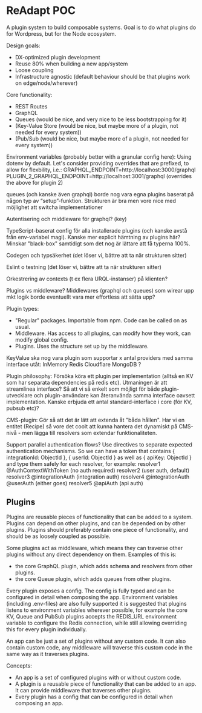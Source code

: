 # ReAdapt POC

A plugin system to build composable systems. Goal is to do what plugins do for Wordpress, but for the Node ecosystem.

Design goals:
- DX-optimized plugin development
- Reuse 80% when building a new app/system
- Loose coupling
- Infrastructure agnostic (default behaviour should be that plugins work on edge/node/wherever)

Core functionality:
- REST Routes
- GraphQL
- Queues (would be nice, and very nice to be less bootstrapping for it)
- (Key-Value Store (would be nice, but maybe more of a plugin, not needed for every system))
- (Pub/Sub (would be nice, but maybe more of a plugin, not needed for every system))


Environment variables (probably better with a granular config here):
Using dotenv by default. Let's consider providing overrides that are prefixed, to allow for flexbility, i.e.:
GRAPHQL_ENDPOINT=http://localhost:3000/graphql
PLUGIN_2_GRAPHQL_ENDPOINT=http://localhost:3001/graphql (overrides the above for plugin 2)








queues (och kanske även graphql) borde nog vara egna plugins baserat på någon typ av “setup”-funktion. Strukturen är bra men vore nice med möjlighet att switcha implementationer

Autentisering och middleware för graphql? (key)

TypeScript-baserat config för alla installerade plugins (och kanske avstå från env-variabel magi). Kanske mer explicit hämtning av plugins här? Minskar "black-box" samtidigt som det nog är lättare att få typerna 100%.

Codegen och typsäkerhet (det löser vi, bättre att ta när strukturen sitter)

Eslint o testning (det löser vi, bättre att ta när strukturen sitter)

Orkestrering av contexts (t ex flera URQL-instanser) på klienten?








Plugins vs middleware? Middlewares (graphql och queues) som wirear upp mkt logik borde eventuellt vara mer effortless att sätta upp?




Plugin types:
- "Regular" packages. Importable from npm. Code can be called on as usual.
- Middleware. Has access to all plugins, can modify how they work, can modify global config.
- Plugins. Uses the structure set up by the middleware.



KeyValue ska nog vara plugin som supportar x antal providers med samma interface utåt:
InMemory
Redis
Cloudflare
MongoDB ?


Plugin philosophy:
Försöka köra ett plugin per implementation (alltså en KV som har separata dependencies på redis etc). Utmaningen är att streamlinea interface? Så att vi så enkelt som möjligt för både plugin-utvecklare och plugin-användare kan återanvända samma interface oavsett implementation. Kanske erbjuda ett antal standard-interface i core (för KV, pubsub etc)?


CMS-plugin:
Gör så att det är lätt att extenda åt "båda hållen". Har vi en entitet (Recipe) så vore det coolt att kunna hantera det dynamiskt på CMS-nivå - men lägga till resolvers som extendar funktionaliteten.


Support parallel authentication flows?
Use directives to separate expected authentication mechanisms. So we can have a token that contains { integrationId: ObjectId }, { userId: ObjectId } as well as { apiKey: ObjectId } and type them safely for each resolver, for example:
resolver1 @AuthContextWithToken (no auth required)
resolver2 (user auth, default)
resolver3 @integrationAuth (integration auth)
resolver4 @integrationAuth @userAuth (either goes)
resolver5 @apiAuth (api auth)




## Plugins

Plugins are reusable pieces of functionality that can be added to a system. Plugins can depend on other plugins, and can be depended on by other plugins. Plugins should preferably contain one piece of functionality, and should be as loosely coupled as possible.

Some plugins act as middleware, which means they can traverse other plugins without any direct dependency on them. Examples of this is: 
- the core GraphQL plugin, which adds schema and resolvers from other plugins.
- the core Queue plugin, which adds queues from other plugins.

Every plugin exposes a config. The config is fully typed and can be configured in detail when composing the app. Environment variables (including .env-files) are also fully supported it is suggested that plugins listens to environment variables wherever possible, for example the core KV, Queue and PubSub plugins accepts the REDIS_URL environment variable to configure the Redis connection, while still allowing overriding this for every plugin individually.

An app can be just a set of plugins without any custom code. It can also contain custom code, any middleware will traverse this custom code in the same way as it traverses plugins.

Concepts:
- An app is a set of configured plugins with or without custom code.
- A plugin is a reusable piece of functionality that can be added to an app. It can provide middleware that traverses other plugins.
- Every plugin has a config that can be configured in detail when composing an app. 
